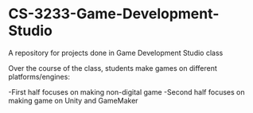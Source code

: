 # CS-3233-Game-Development-Studio
A repository for projects done in Game Development Studio class

Over the course of the class, students make games on different platforms/engines:

-First half focuses on making non-digital game
-Second half focuses on making game on Unity and GameMaker
